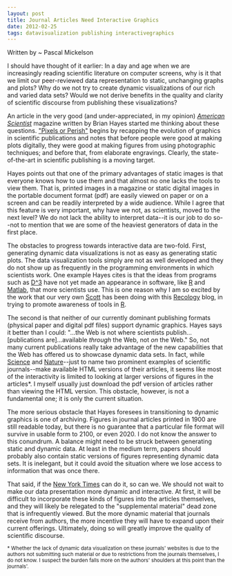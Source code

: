 ```yaml
--- 
layout: post
title: Journal Articles Need Interactive Graphics
date: 2012-02-25
tags: datavisualization publishing interactivegraphics
---
```


Written by ~ Pascal Mickelson

I should have thought of it earlier: In a day and age when we are increasingly reading scientific literature on computer screens, why is it that we limit our peer-reviewed data representation to static, unchanging graphs and plots? Why do we not try to create dynamic visualizations of our rich and varied data sets? Would we not derive benefits in the quality and clarity of scientific discourse from publishing these visualizations?

An article in the very good (and under-appreciated, in my opinion) *[American Scientist][]* magazine written by Brian Hayes started me thinking about these questions.  ["Pixels or Perish"][PorP] begins by recapping the evolution of graphics in scientific publications and notes that before people were good at making plots digitally, they were good at making figures from using photographic techniques; and before that, from elaborate engravings.  Clearly, the state-of-the-art in scientific publishing is a moving target.

Hayes points out that one of the primary advantages of static images is that everyone knows how to use them and that almost no one lacks the tools to view them.  That is, printed images in a magazine or static digital images in the portable document format (pdf) are easily viewed on paper or on a screen and can be readily interpreted by a wide audience.  While I agree that this feature is very important, why have we not, as scientists, moved to the next level?  We do not lack the ability to interpret data--it is our job to do so--not to mention that we are some of the heaviest generators of data in the first place.

The obstacles to progress towards interactive data are two-fold.  First, generating dynamic data visualizations is not as easy as generating static plots.  The data visualization tools simply are not as well developed and they do not show up as frequently in the programming environments in which scientists work.  One example Hayes cites is that the ideas from programs such as [D^3][dthree] have not yet made an appearance in software, like [R][] and [Matlab][], that more scientists use. This is one reason why I am so excited by the work that our very own [Scott][] has been doing with this [Recology][] blog, in trying to promote awareness of tools in [R][].

The second is that neither of our currently dominant publishing formats (physical paper and digital pdf files) support dynamic graphics. Hayes says it better than I could: "…the Web is not where scientists publish…\[publications are\]…available *through* the Web, not *on* the Web."  So, not many current publications really take advantage of the new capabilities that the Web has offered us to showcase dynamic data sets.  In fact, while [Science][] and [Nature][]--just to name two prominent examples of scientific journals--make available HTML versions of their articles, it seems like most of the interactivity is limited to looking at larger versions of figures in the articles\*.  I myself usually just download the pdf version of articles rather than viewing the HTML version.  This obstacle, however, is not a fundamental one; it is only the current situation.

The more serious obstacle that Hayes foresees in transitioning to dynamic graphics is one of archiving. Figures in journal articles printed in 1900 are still readable today, but there is no guarantee that a particular file format will survive in usable form to 2100, or even 2020.  I do not know the answer to this conundrum.  A balance might need to be struck between generating static and dynamic data.  At least in the medium term, papers should probably also contain static versions of figures representing dynamic data sets. It is inelegant, but it could avoid the situation where we lose access to information that was once there.

That said, if the [New York Times][nytimes] can do it, so can we.  We should not wait to make our data presentation more dynamic and interactive.  At first, it will be difficult to incorporate these kinds of figures into the articles themselves, and they will likely be relegated to the "supplemental material" dead zone that is infrequently viewed.  But the more dynamic material that journals receive from authors, the more incentive they will have to expand upon their current offerings.  Ultimately, doing so will greatly improve the quality of scientific discourse.

[nytimes]: http://www.nytimes.com
[American Scientist]: http://www.americanscientist.org/
[PorP]: http://www.americanscientist.org/issues/pub/pixels-or-perish
[dthree]: http://vis.stanford.edu/files/2011-D3-InfoVis.pdf
[R]: http://www.r-project.org/
[Matlab]: http://www.mathworks.com/products/matlab/
[Scott]: http://schamberlain.github.com/recologyabout.html
[Science]: http://www.sciencemag.org/
[Nature]: http://wwww.nature.com
[Recology]: http://schamberlain.github.com/

<small>* Whether the lack of dynamic data visualization on these journals' websites is due to the authors not submitting such material or due to restrictions from the journals themselves, I do not know. I suspect the burden falls more on the authors' shoulders at this point than the journals'.</small>
